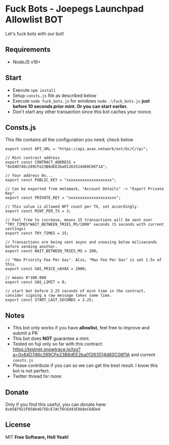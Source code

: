 # Fuck Bots - Joepegs Launchpad Allowlist BOT

Let's fuck bots with our bot!

## Requirements
- NodeJS v16+

## Start
- Execute `npm install`
- Setup `consts.js` file as described below
- Execute `node fuck_bots.js` for windows `node .\fuck_bots.js` **just before 10 seconds prior mint. Or you can start earlier.**
- Don't start any other transaction since this bot caches your nonce.

## Consts.js
This file contains all the configuration you need, check below

```
export const API_URL = "https://api.avax.network/ext/bc/C/rpc";

// Mint contract address
export const CONTRACT_ADDRESS = "0x84D746c289CFe23B8dEE2ba01263514d60C06f1A";

// Your address 0x...
export const PUBLIC_KEY = "xxxxxxxxxxxxxxxxxxxx";

// Can be exported from metamask, "Account Details" -> "Export Private Key"
export const PRIVATE_KEY = "xxxxxxxxxxxxxxxxxxxxx";

// This value is allowed NFT count per TX, set accordingly.
export const MINT_PER_TX = 3;

// Feel free to increase, means 25 transactions will be sent over "TRY_TIMES*WAIT_BETWEEN_TRIES_MS/1000" seconds (5 seconds with current settings)
export const TRY_TIMES = 25;

// Transactions are being sent async and snoozing below miliseconds before sending another.
export const WAIT_BETWEEN_TRIES_MS = 200;

// "Max Priority Fee Per Gas". Also, "Max Fee Per Gas" is set 1.5x of this.
export const GAS_PRICE_nAVAX = 2000;

// means 8*100.000
export const GAS_LIMIT = 8;

// start bot before 2.25 seconds of mint time in the contract, consider signing a raw message takes some time.
export const START_LAST_SECONDS = 2.25;
```

## Notes

- This bot only works if you have **allowlist**, feel free to improve and submit a PR
- This bot does **NOT** guarantee a mint.
- Tested on fuji only so far with this contract: https://testnet.snowtrace.io/txs?a=0x84D746c289CFe23B8dEE2ba01263514d60C06f1A and current `consts.js`
- Please contribute if you can so we can get the best result. I know this bot is not perfect.
- Twitter thread for more:

## Donate
Only if you find this useful, you can donate here: `0xA5B7922F058b4675DcE7ACfDC6d43E9b8eC68De6`

## License
MIT
**Free Software, Hell Yeah!**

